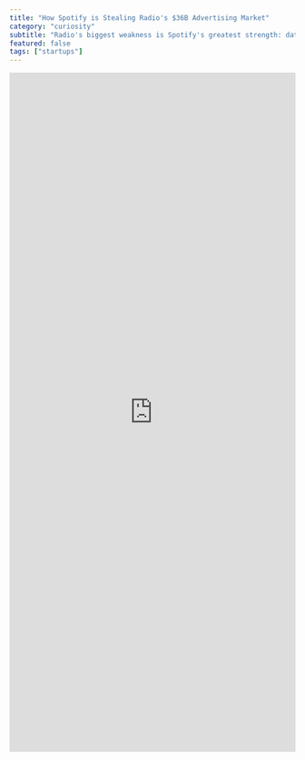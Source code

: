 ```yaml
---
title: "How Spotify is Stealing Radio's $36B Advertising Market"
category: "curiosity"
subtitle: "Radio's biggest weakness is Spotify's greatest strength: data. Here's how podcasting is becoming their secret weapon against traditional broadcasting."
featured: false
tags: ["startups"]
---
```


<iframe src="https://www.linkedin.com/embed/feed/update/urn:li:share:7033698001625735168" height="1194" width="504" frameborder="0" allowfullscreen="" title="Embedded post"></iframe>
